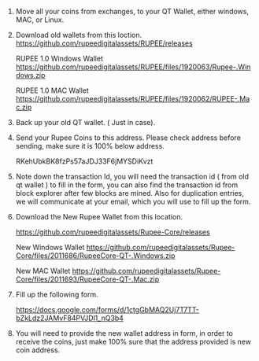 
1.	Move all your coins from exchanges, to your QT Wallet, either windows, MAC, or Linux.

2.	Download old wallets from this loction. 
      https://github.com/rupeedigitalassets/RUPEE/releases

      RUPEE 1.0  Windows Wallet
      https://github.com/rupeedigitalassets/RUPEE/files/1920063/Rupee-.Windows.zip

      RUPEE 1.0  MAC Wallet
      https://github.com/rupeedigitalassets/RUPEE/files/1920062/RUPEE-.Mac.zip

3.	Back up your old QT wallet. ( Just in case).

4.	Send your Rupee Coins to this address. Please check address before sending, make sure it is 100% below address.

      RKehUbkBK8fzPs57aJDJ33F6jMYSDiKvzt

5.	Note down the transaction Id, you will need the transaction id ( from old qt wallet ) to fill in the form, you can also find the transaction id from block explorer after few blocks are mined. Also for duplication entries, we will communicate at your email, which you will use to fill up the form.


6.	Download the New Rupee Wallet from this location. 

      https://github.com/rupeedigitalassets/Rupee-Core/releases

      New Windows Wallet
      https://github.com/rupeedigitalassets/Rupee-Core/files/2011686/RupeeCore-QT-.Windows.zip

      New MAC Wallet
      https://github.com/rupeedigitalassets/Rupee-Core/files/2011693/RupeeCore-QT-.Mac.zip

7.	 Fill up the following form.

        https://docs.google.com/forms/d/1ctgGbMAQ2Uj7T7TT-bZkLdz2JAMvF84PVJDl1_nQ3b4



8.	You will need to provide the new wallet address in form, in order to receive the coins, just make 100% sure that the address provided is new coin address. 

